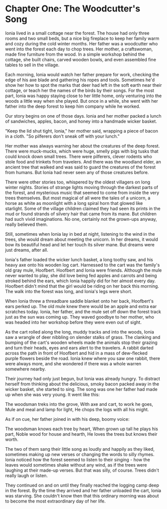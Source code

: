 # Chapter One: The Woodcutter's Song

Ionia lived in a small cottage near the forest. The house had only three rooms and two small beds, but a nice big fireplace to keep her family warm and cozy during the cold winter months. Her father was a woodcutter who went into the forest each day to chop trees. Her mother, a craftswoman, made fine furniture from the wood. In a simple workshop behind the cottage, she built chairs, carved wooden bowls, and even assembled fine tables to sell in the village.

Each morning, Ionia would watch her father prepare for work, checking the edge of his axe blade and gathering his ropes and tools. Sometimes he'd show her how to spot the marks that deer had left in the soft earth near their cottage, or teach her the names of the birds by their songs. For the most part, Ionia was happy staying close to her little home, only venturing into the woods a little way when she played. But once in a while, she went with her father into the deep forest to keep him company while he worked.

Our story begins on one of those days. Ionia and her mother packed a lunch of sandwiches, apples, bacon, and honey into a handmade wicker basket.

"Keep the lid shut tight, Ionia," her mother said, wrapping a piece of bacon in a cloth. "So pilferers don't sneak off with your lunch."

Her mother was always warning her about the creatures of the deep forest. There were muck-mucks, which were huge, smelly pigs with big tusks that could knock down small trees. There were pilferers, clever rodents who stole food and trinkets from travelers. And there was the woodland elder, an ancient tree that walked and was said to guard the creatures of the forest from humans. But Ionia had never seen any of those creatures before.

There were other stories too, whispered by the oldest villagers on long winter nights. Stories of strange lights moving through the darkest parts of the forest, and mysterious music that seemed to come from inside the very trees themselves. But most magical of all were the tales of a unicorn, a horse as white as moonlight with a long spiral horn that glowed like starlight. Some of the village children claimed they had seen its prints in the mud or found strands of silvery hair that came from its mane. But children had such vivid imaginations. No one, certainly not the grown-ups anyway, really believed them.

Still, sometimes when Ionia lay in bed at night, listening to the wind in the trees, she would dream about meeting the unicorn. In her dreams, it would bow its beautiful head and let her touch its silver mane. But dreams were just dreams, after all.

Ionia's father loaded the wicker lunch basket, a long toothy saw, and his heavy axe onto his wooden log cart. Harnessed to the cart was the family's old gray mule, Hoofbert. Hoofbert and Ionia were friends. Although the mule never wanted to play, she did love being fed apples and carrots and being stroked behind the ears, which Ionia happily did for her almost every day. Hoofbert didn't mind that the girl would be riding on her back this morning. The walk into the forest was long, and Ionia's legs were short.

When Ionia threw a threadbare saddle blanket onto her back, Hoofbert's ears perked up. The old mule knew there would be an apple and extra ear scratches today. Ionia, her father, and the mule set off down the forest track just as the sun was coming up. They waved goodbye to her mother, who was headed into her workshop before they were even out of sight.

As the cart rolled along the long, muddy tracks and into the woods, Ionia saw a wrangle of deer nibbling on slender stalks of grass. The clanking and bumping of the cart's wooden wheels made the animals stop their grazing and turn their heads, eyes and ears alert to the travelers. A rabbit darted across the path in front of Hoofbert and hid in a mass of dew-flecked purple flowers beside the road. Ionia knew where you saw one rabbit, there were always more, and she wondered if there was a whole warren somewhere nearby.

Their journey had only just begun, but Ionia was already hungry. To distract herself from thinking about the delicious, smoky bacon packed away in the wicker basket, she started to sing. The song was one her father had made up when she was very young. It went like this:

The woodsman treks into the grove,
With axe and cart, to work he goes,
Mule and meal and lamp for light,
He chops the logs with all his might.

As if on cue, her father joined in with his deep, boomy voice:

The woodsman knows each tree by heart,
When grown up tall he plays his part,
Noble wood for house and hearth,
He loves the trees but knows their worth.

The two of them sang their little song as loudly and happily as they liked, sometimes making up new verses or changing the words to silly rhymes. Ionia noticed how the forest seemed to listen to their singing - how the leaves would sometimes shake without any wind, as if the trees were laughing at their made-up verses. But that was silly, of course. Trees didn't really laugh or listen.

They continued on and on until they finally reached the logging camp deep in the forest. By the time they arrived and her father unloaded the cart, Ionia was starving. She couldn't know then that this ordinary morning was about to become the most extraordinary day of her life.
